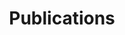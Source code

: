 ---
tags: []
categories: []
title: "Publications"
cms_exclude: true


# View.
view: citation

# Optional header image (relative to `static/media/` folder).
banner:
  caption: ''
  image: ''
---